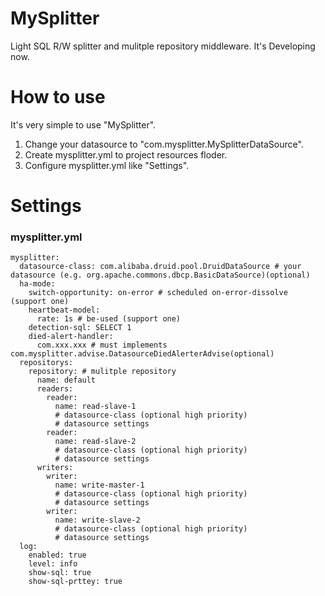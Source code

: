 # MySplitter
Light SQL R/W splitter and mulitple repository middleware. It's Developing now.

# How to use
It's very simple to use "MySplitter". 
1. Change your datasource to "com.mysplitter.MySplitterDataSource".
2. Create mysplitter.yml to project resources floder.
3. Configure mysplitter.yml like "Settings".

# Settings
### mysplitter.yml
```
mysplitter:
  datasource-class: com.alibaba.druid.pool.DruidDataSource # your datasource (e.g. org.apache.commons.dbcp.BasicDataSource)(optional)
  ha-mode:
    switch-opportunity: on-error # scheduled on-error-dissolve (support one)
    heartbeat-model: 
      rate: 1s # be-used (support one)
    detection-sql: SELECT 1
    died-alert-handler: 
      com.xxx.xxx # must implements com.mysplitter.advise.DatasourceDiedAlerterAdvise(optional)
  repositorys: 
    repository: # mulitple repository
      name: default
      readers:
        reader:
          name: read-slave-1
          # datasource-class (optional high priority)
          # datasource settings
        reader:
          name: read-slave-2
          # datasource-class (optional high priority)
          # datasource settings
      writers:
        writer:
          name: write-master-1
          # datasource-class (optional high priority)
          # datasource settings
        writer:
          name: write-slave-2
          # datasource-class (optional high priority)
          # datasource settings
  log:
    enabled: true
    level: info
    show-sql: true
    show-sql-prttey: true
```
